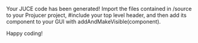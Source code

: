 Your JUCE code has been generated! Import the files contained in /source to your Projucer project,#include your top level header, and then add its component to your GUI with addAndMakeVisible(component).Happy coding!